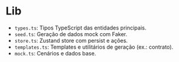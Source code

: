 # Lib

- `types.ts`: Tipos TypeScript das entidades principais.
- `seed.ts`: Geração de dados mock com Faker.
- `store.ts`: Zustand store com persist e ações.
- `templates.ts`: Templates e utilitários de geração (ex.: contrato).
- `mock.ts`: Cenários e dados base.

